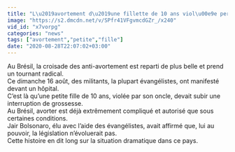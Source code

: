 ```yaml
---
title: "L\u2019avortement d\u2019une fillette de 10 ans viol\u00e9e perturb\u00e9 par des extr\u00e9mistes chr\u00e9tiens au Br\u00e9sil"
image: "https://s2.dmcdn.net/v/SPfr41VFgvmcdGZr_/x240"
vid_id: "x7vorpg"
categories: "news"
tags: ["avortement","petite","fille"]
date: "2020-08-28T22:07:02+03:00"
---
```

Au Brésil, la croisade des anti-avortement est reparti de plus belle et prend un tournant radical.   <br>Ce dimanche 16 août, des militants, la plupart évangélistes, ont manifesté devant un hôpital.  <br>C’est là qu’une petite fille de 10 ans, violée par son oncle, devait subir une interruption de grossesse.  <br>Au Brésil, avorter est déjà extrêmement compliqué et autorisé que sous certaines conditions.   <br>Jair Bolsonaro, élu avec l’aide des évangélistes, avait affirmé que, lui au pouvoir, la législation n’évoluerait pas.  <br>Cette histoire en dit long sur la situation dramatique dans ce pays.
